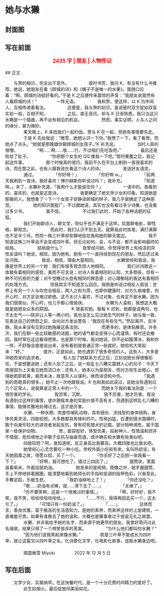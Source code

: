 # 她与水獭

## 封面图

## 写在前面

<p style="color:red; text-align:center; font-weight:bold; font-size:larger;">2435 字 | 朋友 | 人物传记</p>
## 正文

　　与贺的相识，完全出于意外。
　　
　　彼时书荒，我问 K，有没有什么书推荐。她说，她朋友在看《顾城的诗》和《橘子不是唯一的水果》。我随口应着：“啊，顾城的诗挺好看的。”于是 K 之后便传来震惊的声音：“我朋友说竟然有人看顾城的诗！”
　　
　　一阵无语。
　　
　　我和贺，便这样，以 K 为中间人，互相传递着看法。
　　
　　这便是，我与贺的初识。虽说彼时双方犹如双盲实验一般，互相不知。
　　
　　之后，杳无音讯，却与 K 日渐熟悉。我只当这只水獭是一个插曲，再不会有相见的机会。
　　
　　然而，事实证明，人与人之间的缘分，甚为微妙。
　　
　　<br>
　　
　　某天晚上，K 来找我们一起约饭。贺与 K 在一起，但她有事情要先走。
　　
　　于是 K 先给我说：“微雪，她想认识一下你。”我愣了一下，看了看贺。而她点了点头。“她就是那晚跟你聊顾城的女孩子。”K 补充说。
　　
　　当时人真的很懵。
　　
　　“啊……啊……哦……行，不过咱们先吃饭吧。”
　　
　　最后还是败给了肚子。
　　
　　“你把那个女生的 QQ 推我一下吧。”暂时果腹之后，我记起这件事。
　　
　　那个时候真的很巧，我前不久在平台上刷到一首很喜欢的诗。而在那之前，也有人跟我说在看这个诗人的诗。
　　
　　发送好友请求。
　　
　　通过。
　　
　　「你好呀！」
　　
　　「你好啊 w。」
　　
　　「前两天我刷到一首诗，我好喜欢！博尔赫斯你听说过吗？」我补充。
　　
　　「知道啊，」末了，水獭补充道，「我用什么才能留住你？」
　　
　　一语中的。我看到的，喜欢的，也就是这首诗。
　　
　　我更确定了她文学少女的印象。知道她是那晚的人，我想象了一下一个女孩子安静读顾城的样子。我几乎就确定了这种感觉。
　　
　　她的知识面挺广。不过据她说，其实也没有看过多少诗集，也没看过多少书。
　　
　　我不信。
　　
　　不过我们此时，开始了各种话题的征程。
　　
　　<br>
　　
　　我们开始聊诗人，聊文学，但似乎也不满足于这样。后面聊电影，聊性格，聊观念。
　　
　　而此时，我们认识不到五天。就算我此时执笔，满打满算也不足半个月。然而一株三叶草却安静地挂在我和她的聊天窗边。
　　
　　我不知道这株三叶草会不会变成四叶草。但无论如何，会，与不会，都不会影响最终的结局。
　　
　　结局是什么？
　　
　　我曾经问她，你觉得世界上有纯洁的异性友谊吗？她说，相信，因为她有。她有一个一直持续到现在的朋友。然后还过来反问我。
　　
　　我说，相信，理由大莫相同。
　　
　　水獭曾经和我说，我像是世界上的另一个她：我们有很多观念惊人地相同。
　　
　　我们对诗歌这一体裁有着相同的感受，美而不可言说；对诗人有着相同的认知，大多颓丧，但有一种不可抗拒的力量；对午觉睡过头抱有相同的罪恶感；对心理郁结的表达有着相同的处理方式。
　　
　　但我其实不知道怎么回应。我倒是听说过相反人假说：世界上有另一个人与你完全相反，两人之和为零，也即你健康时，对方久病难愈，你开心时，对方定会难过欲绝。这不太讨人喜欢，不过对象，也肯定不是水獭。因为我们很类似，开心时，也几乎都心情愉快。
　　
　　水獭为人温和，我想这大概就是她朋友众多的原因。
　　
　　K 很喜欢她。每每 K 迟到，她都是说两句，也不太生气——除非让人等一两小时。我也没怎么见过她生气的样子。她与我一致，在表达自己的愤怒之前，会向对方发出警告：“我现在有些生气。”然后离开，去冷静。我从来没有见到过她施展这条法则。
　　
　　而更多的，是体贴解意。许多次，我们在聊一些比较敏感的话题，她的语气都会变得小心而谨慎，有时还会撤回。我时常在这边看得想笑。也是那个时候，我对她说，你不必如履薄冰，我和你一样，不舒服会直接说出来，没有看到就普通正常一些就好。她哈哈大笑起来：“好。”
　　
　　或许，正是如此，她也遇到了很多奇怪的人。这些人，大多是冲她而来的追求者。
　　
　　有人加了她联系方式之后，立刻说她长得很像前任，于是想要追她；还有人加了之后，说一些乱七八糟又震撼人心的句子：今天下雨是因为上天看见她而流口水；还有人，她本以为是朋友，而对方却生出暗心，觉得她若即若离，悬而未决，故意吊人以谋利，继而诽谤和中伤。
　　
　　「我遇到的奇葩真的很多。」她不止一次地跟我说。K 也和我如此说过，说她没有遇到过几个正常人，说我算是正常人中的一个。
　　
　　而她关于我的看法则是：一个很厉害的学长。
　　
　　我苦笑，沉默。
　　
　　我不厉害，她才厉害。我没有遇到过这样的事情，或许跟我本身的奖励价值不高有关，但遇到这样乱七八糟的事情，能够优雅地处理过去，这才是厉害。
　　
　　<br>
　　
　　水獭，一种水栖、肉食性哺乳动物，具有细长、流线型的身体结构，身体优美灵活，四肢较短。大多数都具有锋利的爪。性格凶猛，在遭到猎犬围捕时，敢于向身形较大的进攻者发起反抗，曾有咬死猎犬的记载。部分物种濒危，属于国家一级保护动物。
　　
　　贺，面容姣好，体型优美，姑射神人，性情温和但并不懦弱，危险境地之中敢于反抗与抽身而退。或许确实和水獭有些类似吧。
　　
　　四肢较短？呵，谁知道呢，反正身高比我要高。大概四肢也比我长吧。
　　
　　她曾经心心念念要吃一种小吃。学校外面小吃街有卖，名叫热奶宝。有天她因事之故，得愿以偿，买了一个。
　　
　　「你买好了之后拍一张我看一下？」
　　
　　「好啊，我可想吃了。错过三四回了。」
　　
　　甜筒状，里面装着紫米，外面加层奶油。
　　
　　她发来的是视频。图像之中，她手握甜筒，手上不停地转着圈圈，能清楚地看到她颀长的手指和低调的指甲色彩。兴奋至此，手舞足蹈，乐极生悲。
　　
　　「我奶油掉地上了！」
　　
　　「你还没吃？」
　　
　　「嗯……奶油有点稀，就……滑下去了……」
　　
　　「太棒了。」
　　
　　「你不要笑啊，这是一个很难过的事情。」
　　
　　「啊，好好好，我不笑，我不笑，哈哈哈哈哈哈哈。」
　　
　　「……不行，我得再回去买一个，这太亏了。」
　　
　　「可惜只有一份奶油了。」
　　
　　「……」
　　
　　总体而言，善良优雅，富于极高的生活感知力，是她的素养，而素养这样的上层建筑，一直难能可贵。如果有谁撕去了她的温和，大概也是肇事者过于放诞无礼之故罢。
　　
　　水獭，并非我给予她的名字，而来源于她更早的朋友。我曾好奇问过此名缘故，结果只得了一个啼笑皆非的答案。
　　
　　“为什么他们都叫你水獭？”
　　
　　“因为他们说我笑起来像水獭。”
　　
　　若是三叶草不能成长为四叶草，就让这篇文以四叶草之名，化诗歌化文学，化电影化故事，送抵水獭身边吧。
　　
　　<br>
　　
　　南国微雪 Miyuki
　　
　　2022 年 12 月 5 日
　　
## 写在后面

　　文学少女，实属纳罕。在这快餐时代，是一个十分花费时间精力的爱好了。
　　
　　此生如烟火，最后绽放间美丽如花。